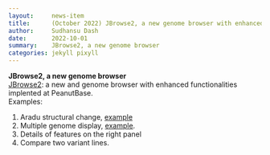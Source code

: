 ```yaml
---
layout:     news-item
title:      (October 2022) JBrowse2, a new genome browser with enhanced functionalities implented at PeanutBase.
author:     Sudhansu Dash
date:       2022-10-01
summary:    JBrowse2, a new genome browser
categories: jekyll pixyll
---
```


**JBrowse2, a new genome browser**<br/>
[JBrowse2](/tools/jbrowse2/?session=share-spkE_3L8Sy&password=fG6Qf): a new and genome browser with enhanced functionalities implented at PeanutBase.<br/>
Examples:<br/>
1. Aradu structural change, [example](/tools/jbrowse2/?session=local-rW5RccE1_)<br/>
2. Multiple genome display, [example](/tools/jbrowse2/?session=share-whX0v_rLpQ&password=5Pjg5).<br/>
3. Details of features on the right panel<br/>
4. Compare two variant lines.

